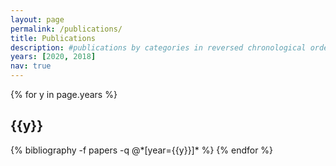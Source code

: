```yaml
---
layout: page
permalink: /publications/
title: Publications
description: #publications by categories in reversed chronological order. generated by jekyll-scholar.
years: [2020, 2018]
nav: true
---
```


<div class="publications">

{% for y in page.years %}
  <h2 class="year">{{y}}</h2>
  {% bibliography -f papers -q @*[year={{y}}]* %}
{% endfor %}

</div>
